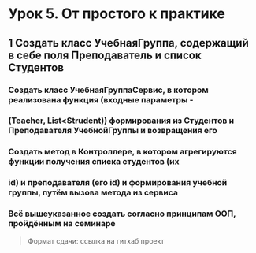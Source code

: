 # Урок 5. От простого к практике

## 1 Создать класс УчебнаяГруппа, содержащий в себе поля Преподаватель и список Студентов

### Создать класс УчебнаяГруппаСервис, в котором реализована функция (входные параметры -

### (Teacher, List<Strudent)) формирования из Студентов и Преподавателя УчебнойГруппы и возвращения его

### Создать метод в Контроллере, в котором агрегируются функции получения списка студентов (их

### id) и преподавателя (его id) и формирования учебной группы, путём вызова метода из сервиса

### Всё вышеуказанное создать согласно принципам ООП, пройдённым на семинаре

 > Формат сдачи: ссылка на гитхаб проект